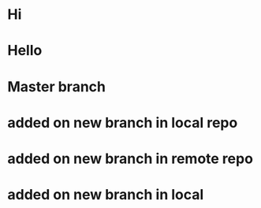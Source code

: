 # Hi
# Hello
# Master branch
# added on new branch in local repo
# added on new branch in remote repo
# added on new branch in local